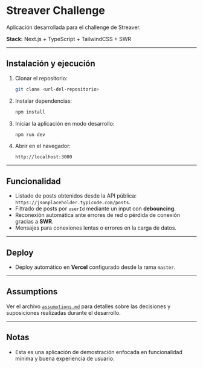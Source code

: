 # Streaver Challenge

Aplicación desarrollada para el challenge de Streaver.

**Stack:** Next.js + TypeScript + TailwindCSS + SWR

---

## Instalación y ejecución

1. Clonar el repositorio:

   ```bash
   git clone <url-del-repositorio>
   ```
2. Instalar dependencias:

   ```bash
   npm install
   ```
3. Iniciar la aplicación en modo desarrollo:

   ```bash
   npm run dev
   ```
4. Abrir en el navegador:

   ```
   http://localhost:3000
   ```

---

## Funcionalidad

* Listado de posts obtenidos desde la API pública: `https://jsonplaceholder.typicode.com/posts`.
* Filtrado de posts por `userId` mediante un input con **debouncing**.
* Reconexión automática ante errores de red o pérdida de conexión gracias a **SWR**.
* Mensajes para conexiones lentas o errores en la carga de datos.

---

## Deploy

* Deploy automático en **Vercel** configurado desde la rama `master`.

---

## Assumptions

Ver el archivo [`assumptions.md`](./assumptions.md) para detalles sobre las decisiones y suposiciones realizadas durante el desarrollo.

---

## Notas

* Esta es una aplicación de demostración enfocada en funcionalidad mínima y buena experiencia de usuario.

